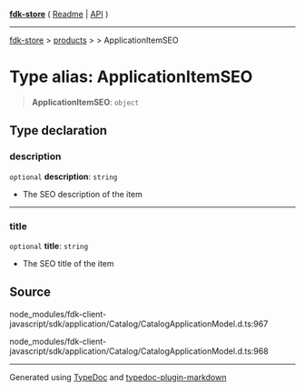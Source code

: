 [**fdk-store**](../../../README.md) ( [Readme](../../../README.md) \| [API](../../../API.md) )

---

[fdk-store](../../../API.md) > [products](../../README.md) > [<internal>](../README.md) > ApplicationItemSEO

# Type alias: ApplicationItemSEO

> **ApplicationItemSEO**: `object`

## Type declaration

### description

`optional` **description**: `string`

- The SEO description of the item

---

### title

`optional` **title**: `string`

- The SEO title of the item

## Source

node_modules/fdk-client-javascript/sdk/application/Catalog/CatalogApplicationModel.d.ts:967

node_modules/fdk-client-javascript/sdk/application/Catalog/CatalogApplicationModel.d.ts:968

---

Generated using [TypeDoc](https://typedoc.org/) and [typedoc-plugin-markdown](https://www.npmjs.com/package/typedoc-plugin-markdown)
